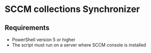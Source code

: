 # SCCM collections Synchronizer


## Requirements
- PowerShell version 5 or higher
- The script must run on a server where SCCM console is installed 